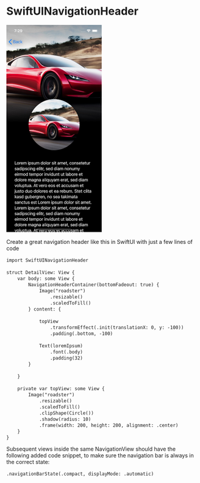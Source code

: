 # SwiftUINavigationHeader

<img src="images/expanded1.jpg" width="250">

Create a great navigation header like this in SwiftUI with just a few lines of code

```
import SwiftUINavigationHeader

struct DetailView: View {
    var body: some View {
        NavigationHeaderContainer(bottomFadeout: true) {
            Image("roadster")
                .resizable()
                .scaledToFill()
        } content: {
            
            topView
                .transformEffect(.init(translationX: 0, y: -100))
                .padding(.bottom, -100)
            
            Text(loremIpsum)
                .font(.body)
                .padding(32)
        }

    }
    
    private var topView: some View {
        Image("roadster")
            .resizable()
            .scaledToFill()
            .clipShape(Circle())
            .shadow(radius: 10)
            .frame(width: 200, height: 200, alignment: .center)
    }
}
```

Subsequent views inside the same NavigationView should have the following added code snippet, to make sure the navigation bar is always in the correct state:

```
.navigationBarState(.compact, displayMode: .automatic)
```
